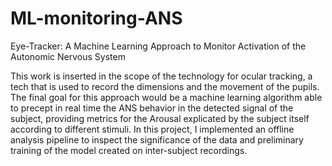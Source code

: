 # ML-monitoring-ANS
Eye-Tracker: A Machine Learning Approach to Monitor Activation of the Autonomic Nervous System


This work is inserted in the scope of the technology for ocular tracking, a tech that is used to record the dimensions and the movement of the pupils.
The final goal for this approach would be a machine learning algorithm able to precept in real time the ANS behavior in the detected signal of the subject, providing metrics for the Arousal explicated by the subject itself according to different stimuli.
In this project, I implemented an offline analysis pipeline to inspect the significance of the data and preliminary training of the model created on inter-subject recordings.
